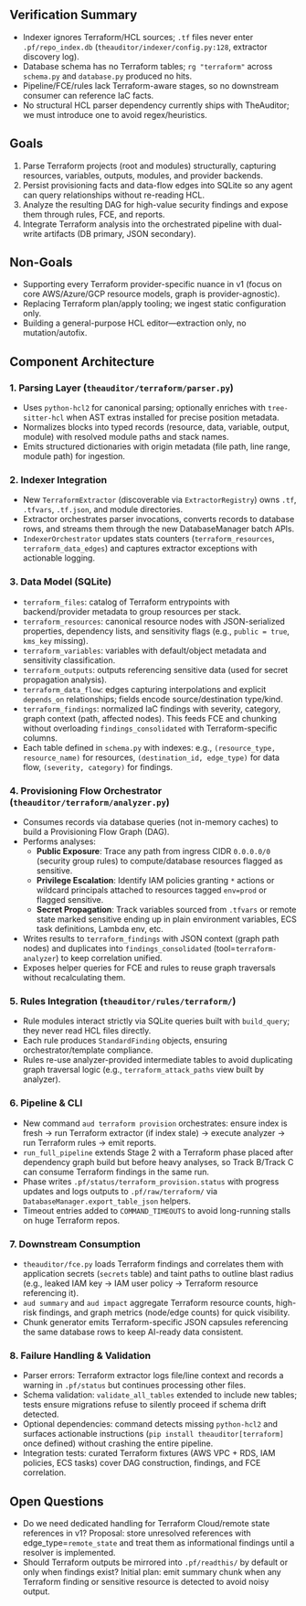 ## Verification Summary
- Indexer ignores Terraform/HCL sources; `.tf` files never enter `.pf/repo_index.db` (`theauditor/indexer/config.py:128`, extractor discovery log).
- Database schema has no Terraform tables; `rg "terraform"` across `schema.py` and `database.py` produced no hits.
- Pipeline/FCE/rules lack Terraform-aware stages, so no downstream consumer can reference IaC facts.
- No structural HCL parser dependency currently ships with TheAuditor; we must introduce one to avoid regex/heuristics.

## Goals
1. Parse Terraform projects (root and modules) structurally, capturing resources, variables, outputs, modules, and provider backends.
2. Persist provisioning facts and data-flow edges into SQLite so any agent can query relationships without re-reading HCL.
3. Analyze the resulting DAG for high-value security findings and expose them through rules, FCE, and reports.
4. Integrate Terraform analysis into the orchestrated pipeline with dual-write artifacts (DB primary, JSON secondary).

## Non-Goals
- Supporting every Terraform provider-specific nuance in v1 (focus on core AWS/Azure/GCP resource models, graph is provider-agnostic).
- Replacing Terraform plan/apply tooling; we ingest static configuration only.
- Building a general-purpose HCL editor—extraction only, no mutation/autofix.

## Component Architecture

### 1. Parsing Layer (`theauditor/terraform/parser.py`)
- Uses `python-hcl2` for canonical parsing; optionally enriches with `tree-sitter-hcl` when AST extras installed for precise position metadata.
- Normalizes blocks into typed records (resource, data, variable, output, module) with resolved module paths and stack names.
- Emits structured dictionaries with origin metadata (file path, line range, module path) for ingestion.

### 2. Indexer Integration
- New `TerraformExtractor` (discoverable via `ExtractorRegistry`) owns `.tf`, `.tfvars`, `.tf.json`, and module directories.
- Extractor orchestrates parser invocations, converts records to database rows, and streams them through the new DatabaseManager batch APIs.
- `IndexerOrchestrator` updates stats counters (`terraform_resources`, `terraform_data_edges`) and captures extractor exceptions with actionable logging.

### 3. Data Model (SQLite)
- `terraform_files`: catalog of Terraform entrypoints with backend/provider metadata to group resources per stack.
- `terraform_resources`: canonical resource nodes with JSON-serialized properties, dependency lists, and sensitivity flags (e.g., `public = true`, `kms_key` missing).
- `terraform_variables`: variables with default/object metadata and sensitivity classification.
- `terraform_outputs`: outputs referencing sensitive data (used for secret propagation analysis).
- `terraform_data_flow`: edges capturing interpolations and explicit `depends_on` relationships; fields encode source/destination type/kind.
- `terraform_findings`: normalized IaC findings with severity, category, graph context (path, affected nodes). This feeds FCE and chunking without overloading `findings_consolidated` with Terraform-specific columns.
- Each table defined in `schema.py` with indexes: e.g., `(resource_type, resource_name)` for resources, `(destination_id, edge_type)` for data flow, `(severity, category)` for findings.

### 4. Provisioning Flow Orchestrator (`theauditor/terraform/analyzer.py`)
- Consumes records via database queries (not in-memory caches) to build a Provisioning Flow Graph (DAG).
- Performs analyses:
  - **Public Exposure**: Trace any path from ingress CIDR `0.0.0.0/0` (security group rules) to compute/database resources flagged as sensitive.
  - **Privilege Escalation**: Identify IAM policies granting `*` actions or wildcard principals attached to resources tagged `env=prod` or flagged sensitive.
  - **Secret Propagation**: Track variables sourced from `.tfvars` or remote state marked sensitive ending up in plain environment variables, ECS task definitions, Lambda env, etc.
- Writes results to `terraform_findings` with JSON context (graph path nodes) and duplicates into `findings_consolidated` (tool=`terraform-analyzer`) to keep correlation unified.
- Exposes helper queries for FCE and rules to reuse graph traversals without recalculating them.

### 5. Rules Integration (`theauditor/rules/terraform/`)
- Rule modules interact strictly via SQLite queries built with `build_query`; they never read HCL files directly.
- Each rule produces `StandardFinding` objects, ensuring orchestrator/template compliance.
- Rules re-use analyzer-provided intermediate tables to avoid duplicating graph traversal logic (e.g., `terraform_attack_paths` view built by analyzer).

### 6. Pipeline & CLI
- New command `aud terraform provision` orchestrates: ensure index is fresh → run Terraform extractor (if index stale) → execute analyzer → run Terraform rules → emit reports.
- `run_full_pipeline` extends Stage 2 with a Terraform phase placed after dependency graph build but before heavy analyses, so Track B/Track C can consume Terraform findings in the same run.
- Phase writes `.pf/status/terraform_provision.status` with progress updates and logs outputs to `.pf/raw/terraform/` via `DatabaseManager.export_table_json` helpers.
- Timeout entries added to `COMMAND_TIMEOUTS` to avoid long-running stalls on huge Terraform repos.

### 7. Downstream Consumption
- `theauditor/fce.py` loads Terraform findings and correlates them with application secrets (`secrets` table) and taint paths to outline blast radius (e.g., leaked IAM key → IAM user policy → Terraform resource referencing it).
- `aud summary` and `aud impact` aggregate Terraform resource counts, high-risk findings, and graph metrics (node/edge counts) for quick visibility.
- Chunk generator emits Terraform-specific JSON capsules referencing the same database rows to keep AI-ready data consistent.

### 8. Failure Handling & Validation
- Parser errors: Terraform extractor logs file/line context and records a warning in `.pf/status` but continues processing other files.
- Schema validation: `validate_all_tables` extended to include new tables; tests ensure migrations refuse to silently proceed if schema drift detected.
- Optional dependencies: command detects missing `python-hcl2` and surfaces actionable instructions (`pip install theauditor[terraform]` once defined) without crashing the entire pipeline.
- Integration tests: curated Terraform fixtures (AWS VPC + RDS, IAM policies, ECS tasks) cover DAG construction, findings, and FCE correlation.

## Open Questions
- Do we need dedicated handling for Terraform Cloud/remote state references in v1? Proposal: store unresolved references with edge_type=`remote_state` and treat them as informational findings until a resolver is implemented.
- Should Terraform outputs be mirrored into `.pf/readthis/` by default or only when findings exist? Initial plan: emit summary chunk when any Terraform finding or sensitive resource is detected to avoid noisy output.
